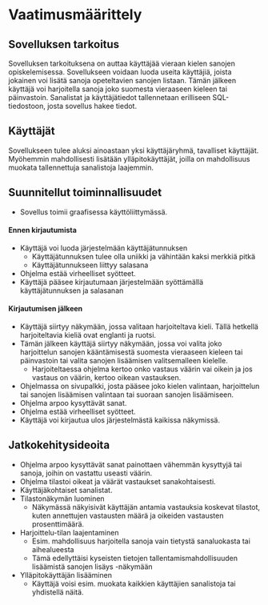 # Vaatimusmäärittely

## Sovelluksen tarkoitus
Sovelluksen  tarkoituksena on auttaa käyttäjää vieraan kielen sanojen opiskelemisessa. Sovellukseen voidaan luoda useita käyttäjiä, joista jokainen voi lisätä sanoja opeteltavien sanojen listaan. Tämän jälkeen käyttäjä voi harjoitella sanoja joko suomesta vieraaseen kieleen tai päinvastoin. Sanalistat ja käyttäjätiedot tallennetaan erilliseen SQL-tiedostoon, josta sovellus hakee tiedot.

## Käyttäjät
Sovellukseen tulee aluksi ainoastaan yksi käyttäjäryhmä, tavalliset käyttäjät. Myöhemmin mahdollisesti lisätään ylläpitokäyttäjät, joilla on mahdollisuus muokata tallennettuja sanalistoja laajemmin.

## Suunnitellut toiminnallisuudet
* Sovellus toimii graafisessa käyttöliittymässä.

#### Ennen kirjautumista
* Käyttäjä voi luoda järjestelmään käyttäjätunnuksen 
  * Käyttäjätunnuksen tulee olla uniikki ja vähintään kaksi merkkiä pitkä
  * Käyttäjätunnukseen liittyy salasana
 * Ohjelma estää virheelliset syötteet.
* Käyttäjä pääsee kirjautumaan järjestelmään syöttämällä käyttäjätunnuksen ja salasanan

#### Kirjautumisen jälkeen
* Käyttäjä siirtyy näkymään, jossa valitaan harjoiteltava kieli. Tällä hetkellä harjoiteltavia kieliä ovat englanti ja ruotsi.
* Tämän jälkeen käyttäjä siirtyy näkymään, jossa voi valita joko harjoittelun sanojen kääntämisestä suomesta vieraaseen kieleen tai päinvastoin tai valita sanojen lisäämisen valitsemalleen kielelle.
	* Harjoiteltaessa ohjelma kertoo onko vastaus väärin vai oikein ja jos vastaus on väärin, kertoo oikean vastauksen.
* Ohjelmassa on sivupalkki, josta pääsee joko kielen valintaan, harjoittelun tai sanojen lisäämisen valintaan tai suoraan sanojen lisäämiseen.
* Ohjelma arpoo kysyttävät sanat.
* Ohjelma estää virheelliset syötteet.
* Käyttäjä voi kirjautua ulos järjestelmästä kaikissa näkymissä.


## Jatkokehitysideoita
* Ohjelma arpoo kysyttävät sanat painottaen vähemmän kysyttyjä tai sanoja, joihin on vastattu useasti väärin.
* Ohjelma tilastoi oikeat ja väärät vastaukset sanakohtaisesti.
* Käyttäjäkohtaiset sanalistat.
* Tilastonäkymän luominen
  * Näkymässä näkyisivät käyttäjän antamia vastauksia koskevat tilastot, kuten annettujen vastausten määrä ja oikeiden vastausten prosenttimäärä.
* Harjoittelu-tilan laajentaminen
  * Esim. mahdollisuus harjoitella sanoja vain tietystä sanaluokasta tai aihealueesta
  * Tämä edellyttäisi kyseisten tietojen tallentamismahdollisuuden lisäämistä sanojen lisäys -näkymään
* Ylläpitokäyttäjän lisääminen
  * Käyttäjä voisi esim. muokata kaikkien käyttäjien sanalistoja tai yhdistellä näitä.
  
